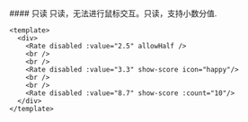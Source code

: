 <cn>
#### 只读
只读，无法进行鼠标交互。只读，支持小数分值.
</cn>

```vue
<template>
  <div>
    <Rate disabled :value="2.5" allowHalf />
    <br />
    <br />
    <Rate disabled :value="3.3" show-score icon="happy"/>
    <br />
    <br />
    <Rate disabled :value="8.7" show-score :count="10"/>
  </div>
</template>
```